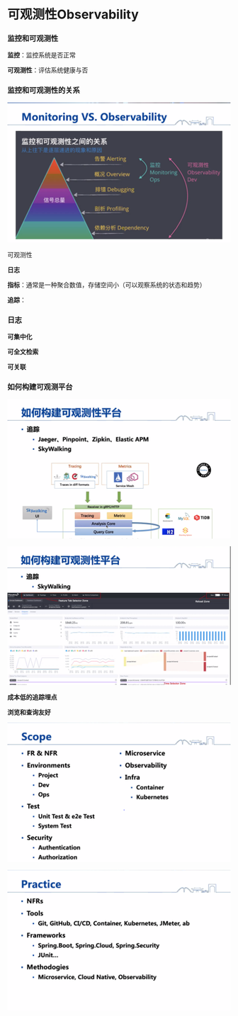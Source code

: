 # 可观测性Observability

### 监控和可观测性

**监控**：监控系统是否正常

**可观测性**：评估系统健康与否

### 监控和可观测性的关系

![image-20200731103926591](%E5%8F%AF%E8%A7%82%E6%B5%8B%E6%80%A7Observability.assets/image-20200731103926591.png)

可观测性

**日志**

**指标**：通常是一种聚合数值，存储空间小（可以观察系统的状态和趋势）

**追踪**：

### 日志

**可集中化**

**可全文检索**

**可关联**

### 如何构建可观测平台



![image-20200731110230979](%E5%8F%AF%E8%A7%82%E6%B5%8B%E6%80%A7Observability.assets/image-20200731110230979.png)

![image-20200731110428616](%E5%8F%AF%E8%A7%82%E6%B5%8B%E6%80%A7Observability.assets/image-20200731110428616.png)

**成本低的追踪埋点**

**浏览和查询友好**

![image-20200731111303688](%E5%8F%AF%E8%A7%82%E6%B5%8B%E6%80%A7Observability.assets/image-20200731111303688.png)

![image-20200731111659923](%E5%8F%AF%E8%A7%82%E6%B5%8B%E6%80%A7Observability.assets/image-20200731111659923.png)